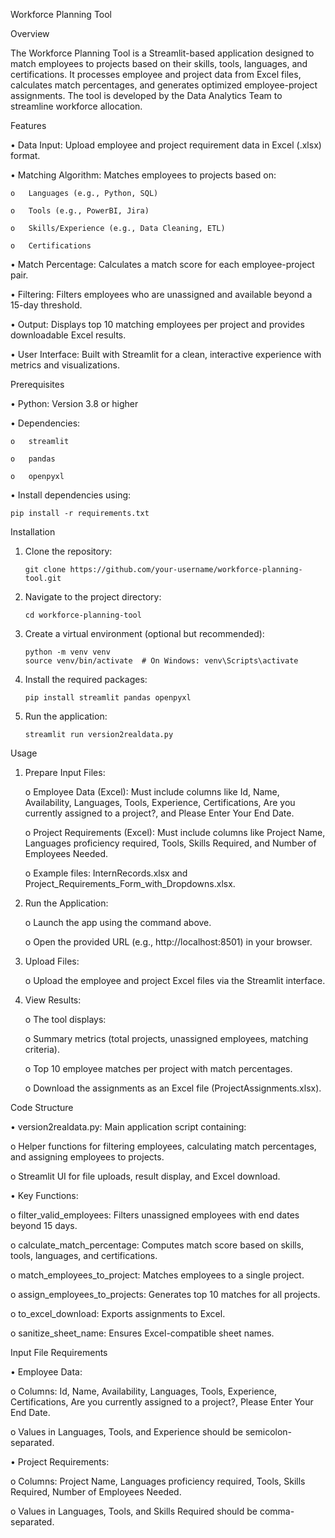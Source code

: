 Workforce Planning Tool

Overview

The Workforce Planning Tool is a Streamlit-based application designed to match employees to projects based on their skills, tools, languages, and certifications. It processes employee and project data from Excel files, calculates match percentages, and generates optimized employee-project assignments. The tool is developed by the Data Analytics Team to streamline workforce allocation.

Features

•	Data Input: Upload employee and project requirement data in Excel (.xlsx) format.

•	Matching Algorithm: Matches employees to projects based on:

    o	Languages (e.g., Python, SQL)
    
    o	Tools (e.g., PowerBI, Jira)
    
    o	Skills/Experience (e.g., Data Cleaning, ETL)
    
    o	Certifications
  
•	Match Percentage: Calculates a match score for each employee-project pair.

•	Filtering: Filters employees who are unassigned and available beyond a 15-day threshold.

•	Output: Displays top 10 matching employees per project and provides downloadable Excel results.

•	User Interface: Built with Streamlit for a clean, interactive experience with metrics and visualizations.

Prerequisites

•	Python: Version 3.8 or higher

•	Dependencies:

    o	streamlit
  
    o	pandas
  
    o	openpyxl
  
•	Install dependencies using:

    pip install -r requirements.txt
  
Installation

1.	Clone the repository:
   
        git clone https://github.com/your-username/workforce-planning-tool.git
2.	Navigate to the project directory:
   
        cd workforce-planning-tool
3.	Create a virtual environment (optional but recommended):
   
        python -m venv venv
        source venv/bin/activate  # On Windows: venv\Scripts\activate
4.	Install the required packages:
   
        pip install streamlit pandas openpyxl
5.	Run the application:
   
        streamlit run version2realdata.py

Usage

1.	Prepare Input Files:
   
    o	Employee Data (Excel): Must include columns like Id, Name, Availability, Languages, Tools, Experience, Certifications, Are you currently assigned to a project?, and         Please Enter Your End Date.
  	
    o	Project Requirements (Excel): Must include columns like Project Name, Languages proficiency required, Tools, Skills Required, and Number of Employees Needed.
  	
    o	Example files: InternRecords.xlsx and Project_Requirements_Form_with_Dropdowns.xlsx.
  	
2.	Run the Application:
   
    o	Launch the app using the command above.
  	
    o	Open the provided URL (e.g., http://localhost:8501) in your browser.
  	
3.	Upload Files:
   
    o	Upload the employee and project Excel files via the Streamlit interface.
  	
4.	View Results:
   
    o	The tool displays:
  	
    o	Summary metrics (total projects, unassigned employees, matching criteria).
  	
    o	Top 10 employee matches per project with match percentages.
  	
    o	Download the assignments as an Excel file (ProjectAssignments.xlsx).

Code Structure

•	version2realdata.py: Main application script containing:

  o	Helper functions for filtering employees, calculating match percentages, and assigning employees to projects.
  
  o	Streamlit UI for file uploads, result display, and Excel download.
  
•	Key Functions:

  o	filter_valid_employees: Filters unassigned employees with end dates beyond 15 days.
  
  o	calculate_match_percentage: Computes match score based on skills, tools, languages, and certifications.
  
  o	match_employees_to_project: Matches employees to a single project.
  
  o	assign_employees_to_projects: Generates top 10 matches for all projects.
  
  o	to_excel_download: Exports assignments to Excel.
  
  o	sanitize_sheet_name: Ensures Excel-compatible sheet names.

Input File Requirements

•	Employee Data:

  o	Columns: Id, Name, Availability, Languages, Tools, Experience, Certifications, Are you currently assigned to a project?, Please Enter Your End Date.
  
  o	Values in Languages, Tools, and Experience should be semicolon-separated.
  
•	Project Requirements:

  o	Columns: Project Name, Languages proficiency required, Tools, Skills Required, Number of Employees Needed.
  
  o	Values in Languages, Tools, and Skills Required should be comma-separated.

